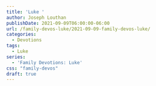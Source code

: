 ```yaml
---
title: 'Luke '
author: Joseph Louthan
publishDate: 2021-09-09T06:00:00-06:00
url: /family-devos-luke/2021-09-09-family-devos-luke/
categories:
  - Devotions
tags:
  - Luke
series:
  - 'Family Devotions: Luke'
css: "family-devos"
draft: true
---
```

